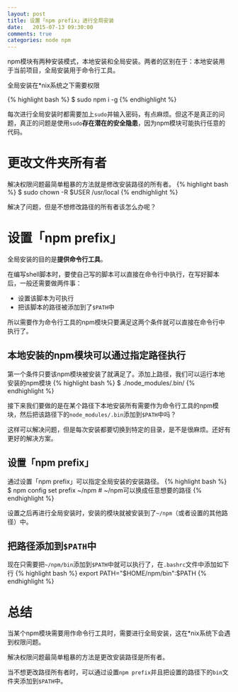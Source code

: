 ```yaml
---
layout: post
title: 设置「npm prefix」进行全局安装
date:   2015-07-13 09:30:00
comments: true
categories: node npm
---
```


npm模块有两种安装模式，本地安装和全局安装。两者的区别在于：本地安装用于当前项目，全局安装用于命令行工具。

全局安装在*nix系统之下需要权限

{% highlight bash %}
$ sudo npm i -g <npm-module>
{% endhighlight %}

每次进行全局安装时都需要加上`sudo`并输入密码，有点麻烦。但这不是真正的问题，真正的问题是使用`sudo`**存在潜在的安全隐患**，因为npm模块可能执行任意的代码。

# 更改文件夹所有者
解决权限问题最简单粗暴的方法就是修改安装路径的所有者。
{% highlight bash %}
$ sudo chown -R $USER /usr/local
{% endhighlight %}

解决了问题，但是不想修改路径的所有者该怎么办呢？

# 设置「npm prefix」
全局安装的目的是**提供命令行工具**。

在编写shell脚本时，要使自己写的脚本可以直接在命令行中执行，在写好脚本后，一般还需要做两件事：

+ 设置该脚本为可执行
+ 把该脚本的路径被添加到了`$PATH`中

所以需要作为命令行工具的npm模块只要满足这两个条件就可以直接在命令行中执行了。

## 本地安装的npm模块可以通过指定路径执行
第一个条件只要该npm模块被安装了就满足了。添加上路径，我们可以运行本地安装的npm模块
{% highlight bash %}
$ ./node_modules/.bin/<npm module>
{% endhighlight %}

接下来我们要做的是在某个路径下本地安装所有需要作为命令行工具的npm模块，然后把该路径下的`node_modules/.bin`添加到`$PATH`中吗？

这样可以解决问题，但是每次安装都要切换到特定的目录，是不是很麻烦。还好有更好的解决方案。

## 设置「npm prefix」
通过设置「npm prefix」可以指定全局安装的安装路径。
{% highlight bash %}
$ npm config set prefix ~/npm # ~/npm可以换成任意想要的路径
{% endhighlight %}

设置之后再进行全局安装时，安装的模块就被安装到了`~/npm`（或者设置的其他路径）中。

## 把路径添加到`$PATH`中
现在只需要把`~/npm/bin`添加到`$PATH`中就可以执行了，在`.bashrc`文件中添加如下行
{% highlight bash %}
export PATH="$HOME/npm/bin":$PATH
{% endhighlight %}

# 总结
当某个npm模块需要用作命令行工具时，需要进行全局安装，这在*nix系统下会遇到权限问题。

解决权限问题最简单粗暴的方法是更改安装路径是所有者。

当不想更改路径所有者时，可以通过设置`npm prefix`并且把设置的路径下的`bin`文件夹添加到`$PATH`中。

